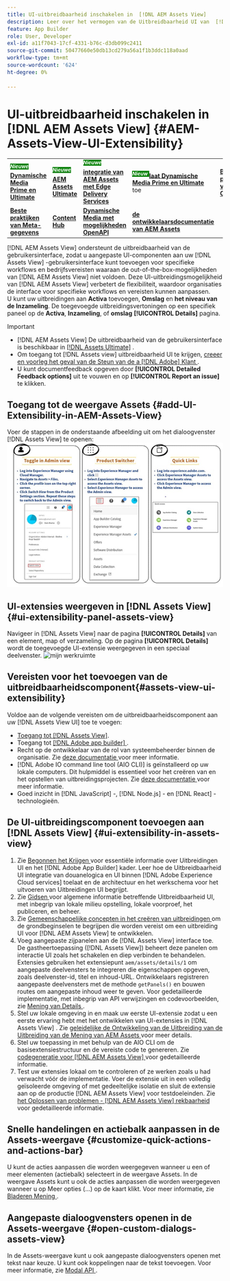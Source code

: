 ```yaml
---
title: UI-uitbreidbaarheid inschakelen in  [!DNL AEM Assets View]
description: Leer over het vermogen van de Uitbreidbaarheid UI van  [!DNL AEM Assets View]. [!DNL AEM Assets View]  UI toelaat het toevoegen van componenten van douaneUI om aan specifieke bedrijfsbehoeften te voldoen.
feature: App Builder
role: User, Developer
exl-id: a11f7043-17cf-4331-b76c-d3db099c2411
source-git-commit: 50477660e50db13cd279a56a1f1b3ddc118a0aad
workflow-type: tm+mt
source-wordcount: '624'
ht-degree: 0%

---
```


# UI-uitbreidbaarheid inschakelen in [!DNL AEM Assets View] {#AEM-Assets-View-UI-Extensibility}

<table>
    <tr>
        <td>
            <sup style= "background-color:#008000; color:#FFFFFF; font-weight:bold"><i> Nieuwe </i></sup> <a href="/help/assets/dynamic-media/dm-prime-ultimate.md"><b> Dynamische Media Prime en Ultimate </b></a>
        </td>
        <td>
            <sup style= "background-color:#008000; color:#FFFFFF; font-weight:bold"><i> Nieuwe </i></sup> <a href="/help/assets/assets-ultimate-overview.md"><b> AEM Assets Ultimate </b></a>
        </td>
        <td>
            <sup style= "background-color:#008000; color:#FFFFFF; font-weight:bold"><i> Nieuwe </i></sup> <a href="/help/assets/integrate-aem-assets-edge-delivery-services.md"><b> integratie van AEM Assets met Edge Delivery Services </b></a>
        </td>
          <td>
            <sup style= "background-color:#008000; color:#FFFFFF; font-weight:bold"><i> Nieuw </i></sup> <a href="/help/assets/dynamic-media/enable-dynamic-media-prime-and-ultimate.md"><b> laat Dynamische Media Prime en Ultimate </b></a> toe
        </td>
        <td>
            <a href="/help/assets/search-best-practices.md"><b> Beste praktijken van het Onderzoek </b></a>
        </td>
    </tr>
    <tr>
        <td>
            <a href="/help/assets/metadata-best-practices.md"><b> Beste praktijken van Meta-gegevens </b></a>
        </td>
        <td>
            <a href="/help/assets/product-overview.md"><b> Content Hub </b></a>
        </td>
        <td>
            <a href="/help/assets/dynamic-media-open-apis-overview.md"><b> Dynamische Media met mogelijkheden OpenAPI </b></a>
        </td>
        <td>
            <a href="https://developer.adobe.com/experience-cloud/experience-manager-apis/"><b> de ontwikkelaarsdocumentatie van AEM Assets </b></a>
        </td>
    </tr>
</table>

[!DNL AEM Assets View] ondersteunt de uitbreidbaarheid van de gebruikersinterface, zodat u aangepaste UI-componenten aan uw [!DNL Assets View] -gebruikersinterface kunt toevoegen voor specifieke workflows en bedrijfsvereisten waaraan de out-of-the-box-mogelijkheden van [!DNL AEM Assets View] niet voldoen. Deze UI-uitbreidingsmogelijkheid van [!DNL AEM Assets View] verbetert de flexibiliteit, waardoor organisaties de interface voor specifieke workflows en vereisten kunnen aanpassen.\
U kunt uw uitbreidingen aan **Activa** toevoegen, **Omslag** en **het niveau van de Inzameling**. De toegevoegde uitbreidingsvertoningen op een specifiek paneel op de **Activa**, **Inzameling**, of **omslag** **[!UICONTROL Details]** pagina.

>[!IMPORTANT]
>
> * [!DNL AEM Assets View] De uitbreidbaarheid van de gebruikersinterface is beschikbaar in [[!DNL Assets Ultimate]](/help/assets/assets-ultimate-overview.md) .
> * Om toegang tot [!DNL Assets view] uitbreidbaarheid UI te krijgen, [ creeer en voorleg het geval van de Steun van de a [!DNL Adobe]  Klant ](https://helpx.adobe.com/nl/enterprise/using/support-for-experience-cloud.html).
> * U kunt documentfeedback opgeven door **[!UICONTROL Detailed Feedback options]** uit te vouwen en op **[!UICONTROL Report an issue]** te klikken.

## <a id="1"></a> Toegang tot de weergave Assets {#add-UI-Extensibility-in-AEM-Assets-View}

Voer de stappen in de onderstaande afbeelding uit om het dialoogvenster [!DNL Assets View] te openen:
![ toegang-activa-mening-ui ](/help/assets/assets/access-assets-view.jpg)

## UI-extensies weergeven in [!DNL Assets View] {#ui-extensibility-panel-assets-view}

Navigeer in [!DNL Assets View] naar de pagina **[!UICONTROL Details]** van een element, map of verzameling. Op de pagina **[!UICONTROL Details]** wordt de toegevoegde UI-extensie weergegeven in een speciaal deelvenster.
![ mijn werkruimte ](/help/assets/assets/my-workspace-assets-view3.png)

## Vereisten voor het toevoegen van de uitbreidbaarheidscomponent{#assets-view-ui-extensibility}

Voldoe aan de volgende vereisten om de uitbreidbaarheidscomponent aan uw [!DNL Assets View UI] toe te voegen:

* [ Toegang tot  [!DNL Assets View]](#1).
* Toegang tot [[!DNL Adobe app builder] ](https://developer.adobe.com/app-builder/docs/overview/).
* Recht op de ontwikkelaar van de rol van systeembeheerder binnen de organisatie. Zie [ deze documentatie ](https://developer.adobe.com/uix/docs/guides/get-access/) voor meer informatie.
* [!DNL Adobe IO command line tool (AIO CLI)] is geïnstalleerd op uw lokale computers. Dit hulpmiddel is essentieel voor het creëren van en het opstellen van uitbreidingsprojecten. Zie [ deze documentatie ](https://developer.adobe.com/app-builder/docs/getting_started/#local-environment-set-up) voor meer informatie.
* Goed inzicht in [!DNL JavaScript] -, [!DNL Node.js] - en [!DNL React] -technologieën.

## De UI-uitbreidingscomponent toevoegen aan [!DNL Assets View] {#ui-extensibility-in-assets-view}

1. Zie [ Begonnen het Krijgen ](https://developer.adobe.com/uix/docs/getting-started/) voor essentiële informatie over Uitbreidingen UI en het [!DNL Adobe App Builder] kader. Leer hoe de Uitbreidbaarheid UI integratie van douanelogica en UI binnen [!DNL Adobe Experience Cloud services] toelaat en de architectuur en het werkschema voor het uitvoeren van Uitbreidingen UI begrijpt.
1. Zie [ Gidsen ](https://developer.adobe.com/uix/docs/guides/) voor algemene informatie betreffende Uitbreidbaarheid UI, met inbegrip van lokale milieu opstelling, lokale voorproef, het publiceren, en beheer.
1. Zie [ Gemeenschappelijke concepten in het creëren van uitbreidingen ](https://developer.adobe.com/uix/docs/services/aem-assets-view/api/commons/) om de grondbeginselen te begrijpen die worden vereist om een uitbreiding UI voor [!DNL AEM Assets View] te ontwikkelen.
1. Voeg aangepaste zijpanelen aan de [!DNL Assets View] interface toe. De gastheertoepassing ([!DNL Assets View]) beheert deze panelen om interactie UI zoals het schakelen en diep verbinden te behandelen. Extensies gebruiken het extensiepunt `aem/assets/details/1` om aangepaste deelvensters te integreren die eigenschappen opgeven, zoals deelvenster-id, titel en inhoud-URL. Ontwikkelaars registreren aangepaste deelvensters met de methode `getPanels()` en bouwen routes om aangepaste inhoud weer te geven. Voor gedetailleerde implementatie, met inbegrip van API verwijzingen en codevoorbeelden, zie [ Mening van Details ](https://developer.adobe.com/uix/docs/services/aem-assets-view/api/details-view/).
1. Stel uw lokale omgeving in en maak uw eerste UI-extensie zodat u een eerste ervaring hebt met het ontwikkelen van UI-extensies in [!DNL Assets View] . Zie [ geleidelijke de Ontwikkeling van de Uitbreiding van de Uitbreiding van de Mening van AEM Assets ](https://developer.adobe.com/uix/docs/services/aem-assets-view/extension-development/) voor meer details.
1. Stel uw toepassing in met behulp van de AIO CLI om de basisextensiestructuur en de vereiste code te genereren. Zie [ codegeneratie voor  [!DNL AEM Assets View] ](https://developer.adobe.com/uix/docs/services/aem-assets-view/code-generation/) voor gedetailleerde informatie.
1. Test uw extensies lokaal om te controleren of ze werken zoals u had verwacht vóór de implementatie. Voer de extensie uit in een volledig geïsoleerde omgeving of met gedeeltelijke isolatie en sluit de extensie aan op de productie [!DNL AEM Assets View] voor testdoeleinden. Zie [ het Oplossen van problemen -  [!DNL AEM Assets View]  rekbaarheid ](https://developer.adobe.com/uix/docs/services/aem-assets-view/debug/) voor gedetailleerde informatie.

## Snelle handelingen en actiebalk aanpassen in de Assets-weergave {#customize-quick-actions-and-actions-bar}

U kunt de acties aanpassen die worden weergegeven wanneer u een of meer elementen (actiebalk) selecteert in de weergave Assets. In de weergave Assets kunt u ook de acties aanpassen die worden weergegeven wanneer u op Meer opties (...) op de kaart klikt. Voor meer informatie, zie [ Bladeren Mening ](https://developer.adobe.com/uix/docs/services/aem-assets-view/api/browse-view/).

## Aangepaste dialoogvensters openen in de Assets-weergave {#open-custom-dialogs-assets-view}

In de Assets-weergave kunt u ook aangepaste dialoogvensters openen met tekst naar keuze. U kunt ook koppelingen naar de tekst toevoegen. Voor meer informatie, zie [ Modal API ](https://developer.adobe.com/uix/docs/services/aem-assets-view/api/commons/#modal-api).
